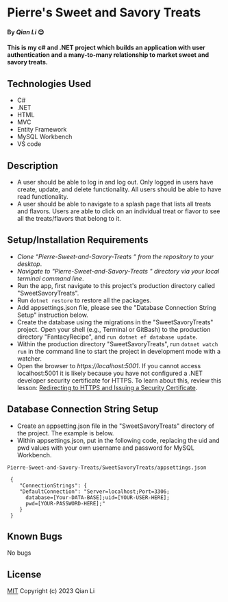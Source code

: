 # Pierre's Sweet and Savory Treats

#### By _Qian Li_  😊

#### This is my c# and .NET project which builds an application with user authentication and a many-to-many relationship to market sweet and savory treats.

## Technologies Used

* C#
* .NET
* HTML
* MVC
* Entity Framework
* MySQL Workbench
* VS code

## Description

* A user should be able to log in and log out. Only logged in users have create, update, and delete functionality. All users should be able to have read functionality. 
* A user should be able to navigate to a splash page that lists all treats and flavors. Users are able to click on an individual treat or flavor to see all the treats/flavors that belong to it.

## Setup/Installation Requirements

* _Clone “Pierre-Sweet-and-Savory-Treats
“ from the repository to your desktop_.
* _Navigate to "Pierre-Sweet-and-Savory-Treats
" directory via your local terminal command line_.
* Run the app, first navigate to this project's production directory called "SweetSavoryTreats". 
* Run `dotnet restore` to restore all the packages.
* Add appsettings.json file, please see the "Database Connection String Setup" instruction below.
* Create the database using the migrations in the "SweetSavoryTreats" project. Open your shell (e.g., Terminal or GitBash) to the production directory "FantacyRecipe", and `run dotnet ef database update`.
* Within the production directory "SweetSavoryTreats", run `dotnet watch run` in the command line to start the project in development mode with a watcher.
* Open the browser to _https://localhost:5001_. If you cannot access localhost:5001 it is likely because you have not configured a .NET developer security certificate for HTTPS. To learn about this, review this lesson: [Redirecting to HTTPS and Issuing a Security Certificate](https://www.learnhowtoprogram.com/c-and-net/basic-web-applications/redirecting-to-https-and-issuing-a-security-certificate).

## Database Connection String Setup 

* Create an appsetting.json file in the "SweetSavoryTreats" directory of the project. The example is below.
* Within appsettings.json, put in the following code, replacing the uid and pwd values with your own username and password for MySQL Workbench.

```
Pierre-Sweet-and-Savory-Treats/SweetSavoryTreats/appsettings.json

 {
    "ConnectionStrings": {
    "DefaultConnection": "Server=localhost;Port=3306;
      database=[Your-DATA-BASE];uid=[YOUR-USER-HERE];
      pwd=[YOUR-PASSWORD-HERE];"
    }
 }
```

## Known Bugs

No bugs 

## License
[MIT](license.txt)
Copyright (c) 2023 Qian Li

